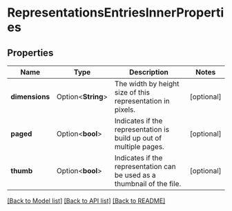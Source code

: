 # RepresentationsEntriesInnerProperties

## Properties

Name | Type | Description | Notes
------------ | ------------- | ------------- | -------------
**dimensions** | Option<**String**> | The width by height size of this representation in pixels. | [optional]
**paged** | Option<**bool**> | Indicates if the representation is build up out of multiple pages. | [optional]
**thumb** | Option<**bool**> | Indicates if the representation can be used as a thumbnail of the file. | [optional]

[[Back to Model list]](../README.md#documentation-for-models) [[Back to API list]](../README.md#documentation-for-api-endpoints) [[Back to README]](../README.md)


